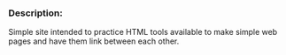 ### Description:
Simple site intended to practice HTML tools available to make simple web pages and have them link between each other.
